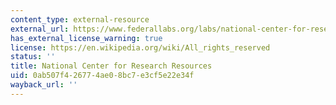 ```yaml
---
content_type: external-resource
external_url: https://www.federallabs.org/labs/national-center-for-research-resources-ncrr
has_external_license_warning: true
license: https://en.wikipedia.org/wiki/All_rights_reserved
status: ''
title: National Center for Research Resources
uid: 0ab507f4-2677-4ae0-8bc7-e3cf5e22e34f
wayback_url: ''
---
```

